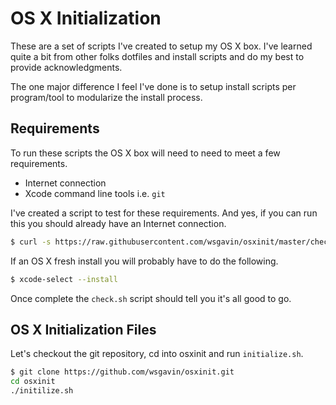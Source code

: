 # OS X Initialization

These are a set of scripts I've created to setup my OS X box. I've learned quite a bit from other folks dotfiles and install scripts and do my best to provide acknowledgments.

The one major difference I feel I've done is to setup install scripts per program/tool to modularize the install process.

## Requirements

To run these scripts the OS X box will need to need to meet a few requirements.

- Internet connection
- Xcode command line tools i.e. `git`

I've created a script to test for these requirements. And yes, if you can run this you should already have an Internet connection.

```bash
$ curl -s https://raw.githubusercontent.com/wsgavin/osxinit/master/check.sh | sh
```

If an OS X fresh install you will probably have to do the following.

```bash
$ xcode-select --install
```

Once complete the `check.sh` script should tell you it's all good to go.

## OS X Initialization Files

Let's checkout the git repository, cd into osxinit and run `initialize.sh`.

```bash
$ git clone https://github.com/wsgavin/osxinit.git
cd osxinit
./initilize.sh
```
